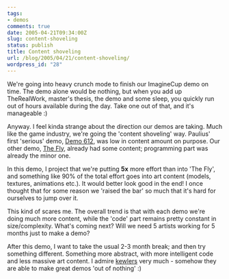 ```yaml
---
tags:
- demos
comments: true
date: 2005-04-21T09:34:00Z
slug: content-shoveling
status: publish
title: Content shoveling
url: /blog/2005/04/21/content-shoveling/
wordpress_id: "28"
---
```


We're going into heavy crunch mode to finish our ImagineCup demo on time. The demo alone would be nothing, but when you add up TheRealWork, master's thesis, the demo and some sleep, you quickly run out of hours available during the day. Take one out of that, and it's manageable :)

Anyway. I feel kinda strange about the direction our demos are taking. Much like the game industry, we're going the 'content shoveling' way. Paulius' first 'serious' demo, [Demo 612](http://nesnausk.org/project.php?project=10), was low in content amount on purpose. Our other demo, [The Fly](/projTheFly.html), already had some content; programming part was already the minor one.

In this demo, I project that we're putting **5x** more effort than into 'The Fly', and something like 90% of the total effort goes into art content (models, textures, animations etc.). It would better look good in the end! I once thought that for some reason we 'raised the bar' so much that it's hard for ourselves to jump over it.

This kind of scares me. The overall trend is that with each demo we're doing much more content, while the 'code' part remains pretty constant in size/complexity. What's coming next? Will we need 5 artists working for 5 months just to make a demo?

After this demo, I want to take the usual 2-3 month break; and then try something different. Something more abstract, with more intelligent code and less massive art content. I admire [kewlers](http://kewlers.scene.org/prods.html) very much - somehow they are able to make great demos 'out of nothing' :)

